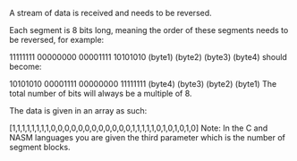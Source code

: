 A stream of data is received and needs to be reversed.

Each segment is 8 bits long, meaning the order of these segments needs to be reversed, for example:

11111111 00000000 00001111 10101010
(byte1) (byte2) (byte3) (byte4)
should become:

10101010 00001111 00000000 11111111
(byte4) (byte3) (byte2) (byte1)
The total number of bits will always be a multiple of 8.

The data is given in an array as such:

[1,1,1,1,1,1,1,1,0,0,0,0,0,0,0,0,0,0,0,0,1,1,1,1,1,0,1,0,1,0,1,0]
Note: In the C and NASM languages you are given the third parameter which is the number of segment blocks.
